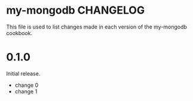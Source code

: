 # my-mongodb CHANGELOG

This file is used to list changes made in each version of the my-mongodb cookbook.

# 0.1.0

Initial release.

- change 0
- change 1

